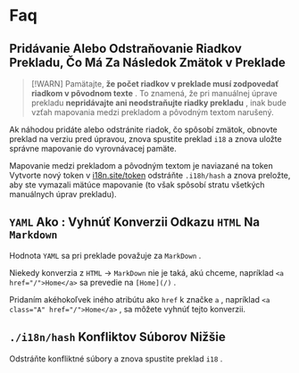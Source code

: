 # Faq

## Pridávanie Alebo Odstraňovanie Riadkov Prekladu, Čo Má Za Následok Zmätok v Preklade

> [!WARN]
> Pamätajte, **že počet riadkov v preklade musí zodpovedať riadkom v pôvodnom texte** .
> To znamená, že pri manuálnej úprave prekladu **nepridávajte ani neodstraňujte riadky prekladu** , inak bude vzťah mapovania medzi prekladom a pôvodným textom narušený.

Ak náhodou pridáte alebo odstránite riadok, čo spôsobí zmätok, obnovte preklad na verziu pred úpravou, znova spustite preklad `i18` a znova uložte správne mapovanie do vyrovnávacej pamäte.

Mapovanie medzi prekladom a pôvodným textom je naviazané na token Vytvorte nový token v [i18n.site/token](//i18n.site/token) odstráňte `.i18h/hash` a znova preložte, aby ste vymazali mätúce mapovanie (to však spôsobí stratu všetkých manuálnych úprav prekladu).

## `YAML` Ako : Vyhnúť Konverzii Odkazu `HTML` Na `Markdown`

Hodnota `YAML` sa pri preklade považuje za `MarkDown` .

Niekedy konverzia z `HTML` → `MarkDown` nie je taká, akú chceme, napríklad `<a href="/">Home</a>` sa prevedie na `[Home](/)` .

Pridaním akéhokoľvek iného atribútu ako `href` k značke `a` , napríklad `<a class="A" href="/">Home</a>` , sa môžete vyhnúť tejto konverzii.

## `./i18n/hash` Konfliktov Súborov Nižšie

Odstráňte konfliktné súbory a znova spustite preklad `i18` .